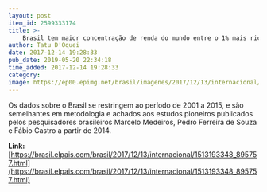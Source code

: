```yaml
---
layout: post
item_id: 2599333174
title: >-
    Brasil tem maior concentração de renda do mundo entre o 1% mais rico
author: Tatu D'Oquei
date: 2017-12-14 19:28:33
pub_date: 2019-05-20 22:34:18
time_added: 2017-12-14 19:28:33
category: 
image: https://ep00.epimg.net/brasil/imagenes/2017/12/13/internacional/1513193348_895757_1513209268_rrss_normal.jpg
---
```


Os dados sobre o Brasil se restringem ao período de 2001 a 2015, e são semelhantes em metodologia e achados aos estudos pioneiros publicados pelos pesquisadores brasileiros Marcelo Medeiros, Pedro Ferreira de Souza e Fábio Castro a partir de 2014.

**Link:** [https://brasil.elpais.com/brasil/2017/12/13/internacional/1513193348_895757.html](https://brasil.elpais.com/brasil/2017/12/13/internacional/1513193348_895757.html)

